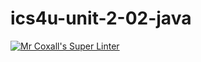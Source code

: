 # ics4u-unit-2-02-java

[![Mr Coxall's Super Linter](https://github.com/Rodas-Nega1/ics4u-unit-2-02-java/workflows/Mr%20Coxall's%20Super%20Linter/badge.svg)](https://github.com/Rodas-Nega1/ics4u-unit-2-02-java/actions/)
